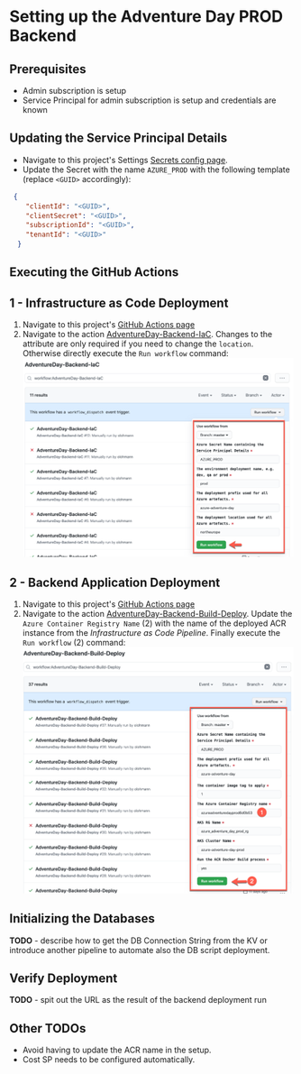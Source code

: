 # Setting up the Adventure Day PROD Backend

## Prerequisites

* Admin subscription is setup
* Service Principal for admin subscription is setup and credentials are known

## Updating the Service Principal Details

* Navigate to this project's Settings [Secrets config page](https://github.com/azure-adventure-day/aad-coach/settings/secrets/actions).
* Update the Secret with the name `AZURE_PROD` with the following template (replace `<GUID>` accordingly):

```json
 {
    "clientId": "<GUID>",
    "clientSecret": "<GUID>",
    "subscriptionId": "<GUID>",
    "tenantId": "<GUID>"
  }
```

## Executing the GitHub Actions

## 1 - Infrastructure as Code Deployment
1. Navigate to this project's [GitHub Actions page](https://github.com/azure-adventure-day/aad-coach/actions)
2. Navigate to the action [AdventureDay-Backend-IaC](https://github.com/azure-adventure-day/aad-coach/actions?query=workflow%3AAdventureDay-Backend-IaC). 
Changes to the attribute are only required if you need to change the `location`. Otherwise directly execute the `Run workflow` command:
![Image of GH Action Workflow for Backend-IaC](./imgs/gh-action-backend-iac.png)

## 2 - Backend Application Deployment
1. Navigate to this project's [GitHub Actions page](https://github.com/azure-adventure-day/aad-coach/actions)
2. Navigate to the action [AdventureDay-Backend-Build-Deploy](https://github.com/azure-adventure-day/aad-coach/actions?query=workflow%3AAdventureDay-Backend-Build-Deploy). 
Update the `Azure Container Registry Name` (2) with the name of the deployed ACR instance from the *Infrastructure as Code Pipeline*. Finally execute the `Run workflow` (2) command:
![Image of GH Action Workflow for Backend-IaC](./imgs/gh-action-deploy-backend.png)


## Initializing the Databases

**TODO** - describe how to get the DB Connection String from the KV or introduce another pipeline to automate also the DB script deployment.

## Verify Deployment

**TODO** - spit out the URL as the result of the backend deployment run

## Other TODOs

* Avoid having to update the ACR name in the setup. 
* Cost SP needs to be configured automatically.
